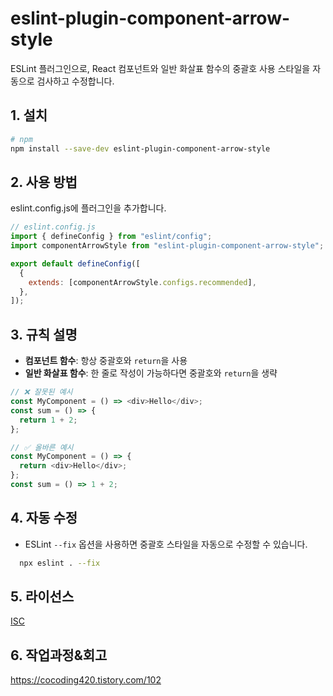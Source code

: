 # eslint-plugin-component-arrow-style

ESLint 플러그인으로, React 컴포넌트와 일반 화살표 함수의 중괄호 사용 스타일을 자동으로 검사하고 수정합니다.

## 1. 설치

```bash
# npm
npm install --save-dev eslint-plugin-component-arrow-style
```

## 2. 사용 방법

eslint.config.js에 플러그인을 추가합니다.

```js
// eslint.config.js
import { defineConfig } from "eslint/config";
import componentArrowStyle from "eslint-plugin-component-arrow-style";

export default defineConfig([
  {
    extends: [componentArrowStyle.configs.recommended],
  },
]);
```

## 3. 규칙 설명

- **컴포넌트 함수**: 항상 중괄호와 `return`을 사용
- **일반 화살표 함수**: 한 줄로 작성이 가능하다면 중괄호와 `return`을 생략

```js
// ❌ 잘못된 예시
const MyComponent = () => <div>Hello</div>;
const sum = () => {
  return 1 + 2;
};

// ✅ 올바른 예시
const MyComponent = () => {
  return <div>Hello</div>;
};
const sum = () => 1 + 2;
```

## 4. 자동 수정

- ESLint `--fix` 옵션을 사용하면 중괄호 스타일을 자동으로 수정할 수 있습니다.

```bash
  npx eslint . --fix
```

## 5. 라이선스

[ISC](LICENSE)

## 6. 작업과정&회고
https://cocoding420.tistory.com/102
